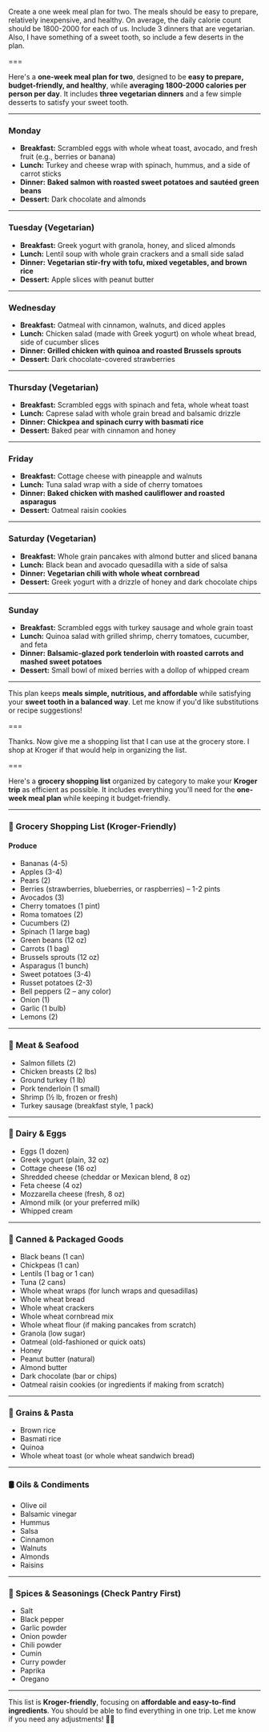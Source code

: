 Create a one week meal plan for two.  The meals should be easy to prepare, relatively inexpensive, and healthy.  On average, the daily calorie count should be 1800-2000 for each of us.  Include 3 dinners that are vegetarian.  Also, I have something of a sweet tooth, so include a few deserts in the plan.

===

Here's a **one-week meal plan for two**, designed to be **easy to prepare, budget-friendly, and healthy**, while **averaging 1800-2000 calories per person per day**. It includes **three vegetarian dinners** and a few simple desserts to satisfy your sweet tooth.

---

### **Monday**
- **Breakfast:** Scrambled eggs with whole wheat toast, avocado, and fresh fruit (e.g., berries or banana)  
- **Lunch:** Turkey and cheese wrap with spinach, hummus, and a side of carrot sticks  
- **Dinner:** **Baked salmon with roasted sweet potatoes and sautéed green beans**  
- **Dessert:** Dark chocolate and almonds  

---

### **Tuesday** (Vegetarian)
- **Breakfast:** Greek yogurt with granola, honey, and sliced almonds  
- **Lunch:** Lentil soup with whole grain crackers and a small side salad  
- **Dinner:** **Vegetarian stir-fry with tofu, mixed vegetables, and brown rice**  
- **Dessert:** Apple slices with peanut butter  

---

### **Wednesday**  
- **Breakfast:** Oatmeal with cinnamon, walnuts, and diced apples  
- **Lunch:** Chicken salad (made with Greek yogurt) on whole wheat bread, side of cucumber slices  
- **Dinner:** **Grilled chicken with quinoa and roasted Brussels sprouts**  
- **Dessert:** Dark chocolate-covered strawberries  

---

### **Thursday** (Vegetarian)  
- **Breakfast:** Scrambled eggs with spinach and feta, whole wheat toast  
- **Lunch:** Caprese salad with whole grain bread and balsamic drizzle  
- **Dinner:** **Chickpea and spinach curry with basmati rice**  
- **Dessert:** Baked pear with cinnamon and honey  

---

### **Friday**  
- **Breakfast:** Cottage cheese with pineapple and walnuts  
- **Lunch:** Tuna salad wrap with a side of cherry tomatoes  
- **Dinner:** **Baked chicken with mashed cauliflower and roasted asparagus**  
- **Dessert:** Oatmeal raisin cookies  

---

### **Saturday** (Vegetarian)  
- **Breakfast:** Whole grain pancakes with almond butter and sliced banana  
- **Lunch:** Black bean and avocado quesadilla with a side of salsa  
- **Dinner:** **Vegetarian chili with whole wheat cornbread**  
- **Dessert:** Greek yogurt with a drizzle of honey and dark chocolate chips  

---

### **Sunday**  
- **Breakfast:** Scrambled eggs with turkey sausage and whole grain toast  
- **Lunch:** Quinoa salad with grilled shrimp, cherry tomatoes, cucumber, and feta  
- **Dinner:** **Balsamic-glazed pork tenderloin with roasted carrots and mashed sweet potatoes**  
- **Dessert:** Small bowl of mixed berries with a dollop of whipped cream  

---

This plan keeps **meals simple, nutritious, and affordable** while satisfying your **sweet tooth in a balanced way**. Let me know if you'd like substitutions or recipe suggestions!

===

Thanks.  Now give me a shopping list that I can use at the grocery store.  I shop at Kroger if that would help in organizing the list.

===

Here's a **grocery shopping list** organized by category to make your **Kroger trip** as efficient as possible. It includes everything you'll need for the **one-week meal plan** while keeping it budget-friendly.  

---

### **🛒 Grocery Shopping List (Kroger-Friendly)**
#### **Produce**
- Bananas (4-5)  
- Apples (3-4)  
- Pears (2)  
- Berries (strawberries, blueberries, or raspberries) – 1-2 pints  
- Avocados (3)  
- Cherry tomatoes (1 pint)  
- Roma tomatoes (2)  
- Cucumbers (2)  
- Spinach (1 large bag)  
- Green beans (12 oz)  
- Carrots (1 bag)  
- Brussels sprouts (12 oz)  
- Asparagus (1 bunch)  
- Sweet potatoes (3-4)  
- Russet potatoes (2-3)  
- Bell peppers (2 – any color)  
- Onion (1)  
- Garlic (1 bulb)  
- Lemons (2)  

---

### **🥩 Meat & Seafood**
- Salmon fillets (2)  
- Chicken breasts (2 lbs)  
- Ground turkey (1 lb)  
- Pork tenderloin (1 small)  
- Shrimp (½ lb, frozen or fresh)  
- Turkey sausage (breakfast style, 1 pack)  

---

### **🥚 Dairy & Eggs**
- Eggs (1 dozen)  
- Greek yogurt (plain, 32 oz)  
- Cottage cheese (16 oz)  
- Shredded cheese (cheddar or Mexican blend, 8 oz)  
- Feta cheese (4 oz)  
- Mozzarella cheese (fresh, 8 oz)  
- Almond milk (or your preferred milk)  
- Whipped cream  

---

### **🥫 Canned & Packaged Goods**
- Black beans (1 can)  
- Chickpeas (1 can)  
- Lentils (1 bag or 1 can)  
- Tuna (2 cans)  
- Whole wheat wraps (for lunch wraps and quesadillas)  
- Whole wheat bread  
- Whole wheat crackers  
- Whole wheat cornbread mix  
- Whole wheat flour (if making pancakes from scratch)  
- Granola (low sugar)  
- Oatmeal (old-fashioned or quick oats)  
- Honey  
- Peanut butter (natural)  
- Almond butter  
- Dark chocolate (bar or chips)  
- Oatmeal raisin cookies (or ingredients if making from scratch)  

---

### **🌾 Grains & Pasta**
- Brown rice  
- Basmati rice  
- Quinoa  
- Whole wheat toast (or whole wheat sandwich bread)  

---

### **🛢️ Oils & Condiments**
- Olive oil  
- Balsamic vinegar  
- Hummus  
- Salsa  
- Cinnamon  
- Walnuts  
- Almonds  
- Raisins  

---

### **🧂 Spices & Seasonings (Check Pantry First)**
- Salt  
- Black pepper  
- Garlic powder  
- Onion powder  
- Chili powder  
- Cumin  
- Curry powder  
- Paprika  
- Oregano  

---

This list is **Kroger-friendly**, focusing on **affordable and easy-to-find ingredients**. You should be able to find everything in one trip. Let me know if you need any adjustments! 🛒🥦